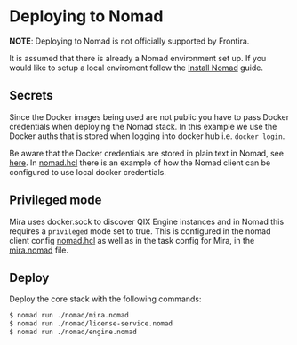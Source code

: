 # Deploying to Nomad

**NOTE**: Deploying to Nomad is not officially supported by Frontira.

It is assumed that there is already a Nomad environment set up. If you would like to setup a local enviroment follow the [Install Nomad](https://www.nomadproject.io/intro/getting-started/install.html) guide.

## Secrets

Since the Docker images being used are not public you have to pass Docker credentials when deploying the Nomad stack. In this example we use the Docker auths that is stored when logging into docker hub i.e. `docker login`.

Be aware that the Docker credentials are stored in plain text in Nomad, see [here](https://www.nomadproject.io/docs/drivers/docker.html#docker-auth-config). In [nomad.hcl](https://github.com/qlik-ea/core/blob/master/nomad/nomad.hcl) there is an example of how the Nomad client can be configured to use local docker credentials.

## Privileged mode

Mira uses docker.sock to discover QIX Engine instances and in Nomad this requires a `privileged` mode set to true. This is configured in the nomad client config [nomad.hcl](https://github.com/qlik-ea/core/blob/master/nomad/nomad.hcl) as well as in the task config for Mira, in the [mira.nomad](https://github.com/qlik-ea/core/blob/master/nomad/mira.nomad) file.

## Deploy

Deploy the core stack with the following commands:

```sh
$ nomad run ./nomad/mira.nomad
$ nomad run ./nomad/license-service.nomad
$ nomad run ./nomad/engine.nomad
```

